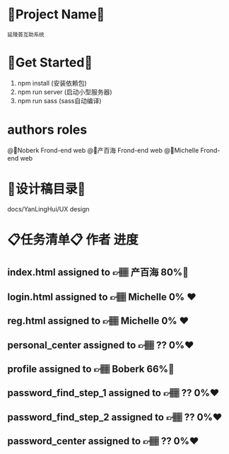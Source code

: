 # 💎Project Name💎
    延陵荟互助系统

# 💎Get Started💎
1) npm install (安装依赖包)
2) npm run server (启动小型服务器)
3) npm run sass  (sass自动编译)

# authors                  roles
@🍍Noberk         Frond-end web 
@🥇产百海          Frond-end web 
@🏅Michelle       Frond-end web 

# 💎设计稿目录💎
docs/YanLingHui/UX design

# 📋任务清单📋                  作者                                        进度
## index.html                   assigned to     👉🏽  产百海           80%💚
## login.html                    assigned to     👉🏽  Michelle        0% ❤️ 
## reg.html                       assigned to     👉🏽  Michelle        0% ❤️        
## personal_center          assigned to    👉🏽  ??                    0%❤️
## profile                           assigned to    👉🏽  Boberk           66%💛️ 
## password_find_step_1  assigned to   👉🏽  ??                    0%❤️   
## password_find_step_2  assigned to   👉🏽  ??                    0%❤️
## password_center          assigned to   👉🏽  ??                     0%❤️





